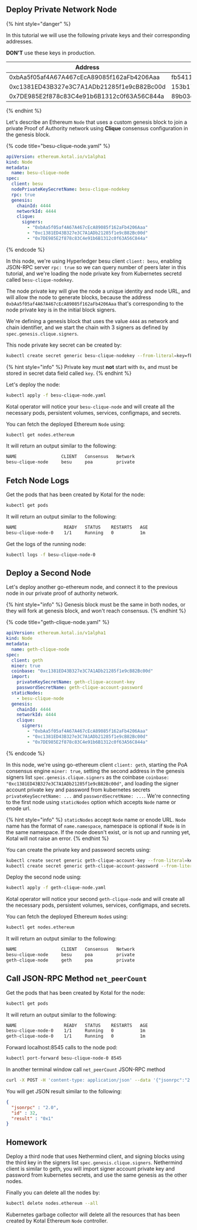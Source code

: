 ## Deploy Private Network Node

{% hint style="danger" %}

In this tutorial we will use the following private keys and their corresponding addresses. 

**DON'T** use these keys in production.

| Address                                    | Private Key                                                      |
| ------------------------------------------ | ---------------------------------------------------------------- |
| 0xbAa5f05af4A67A467cEcA89085f162aFb4206Aaa | fb5411342ae51291447515c89bcf6a057e3dbd0b51e060c45cb73406c38f851d |
| 0xc1381ED43B327e3C7A1ADb21285f1e9cB82Bc00d | 153b174f5e9948ae4678baed54f88244cc9c39d56b9f17ecef93d7ede633f56b |
| 0x7DE985E2f878c83C4e91b6B1312c0f63A56C844a | 89b03c4de62d61be16d22e09c8a48929a9bccd11fa6b37809cfef290292bcba3 |

{% endhint %}

Let's describe an Ethereum `Node` that uses a custom genesis block to join a private Proof of Authority network using **Clique** consensus configuration in the genesis block.

{% code title="besu-clique-node.yaml" %}
```yaml
apiVersion: ethereum.kotal.io/v1alpha1
kind: Node
metadata:
  name: besu-clique-node
spec:
  client: besu
  nodePrivateKeySecretName: besu-clique-nodekey
  rpc: true
  genesis:
    chainId: 4444
    networkId: 4444
    clique:
      signers:
        - "0xbAa5f05af4A67A467cEcA89085f162aFb4206Aaa"
        - "0xc1381ED43B327e3C7A1ADb21285f1e9cB82Bc00d"
        - "0x7DE985E2f878c83C4e91b6B1312c0f63A56C844a"
```
{% endcode %}

In this node, we're using Hyperledger besu client `client: besu`, enabling JSON-RPC server `rpc: true` so we can query number of peers later in this tutorial, and we're loading the node private key from Kubernetes secretd called `besu-clique-nodekey`.

The node private key will give the node a unique identity and node URL, and will allow the node to generate blocks, because the address `0xbAa5f05af4A67A467cEcA89085f162aFb4206Aaa` that's corresponding to the node private key is in the initial block signers.

We're defining a genesis block that uses the value `4444` as network and chain identifier, and we start the chain with 3 signers as defined by `spec.genesis.clique.signers`.

This node private key secret can be created by:

```bash
kubectl create secret generic besu-clique-nodekey --from-literal=key=fb5411342ae51291447515c89bcf6a057e3dbd0b51e060c45cb73406c38f851d
```

{% hint style="info" %}
Private key must **not** start with `0x`, and must be stored in secret data field called `key`.
{% endhint %}

Let's deploy the node:

```bash
kubectl apply -f besu-clique-node.yaml
```

Kotal operator will notice your `besu-clique-node` and will create all the necessary pods, persistent volumes, services, configmaps, and secrets.

You can fetch the deployed Ethereum `Node` using:

```bash
kubectl get nodes.ethereum
```
It will return an output similar to the following:

```bash
NAME                 CLIENT   Consensus   Network
besu-clique-node     besu     poa         private
```

## Fetch Node Logs

Get the pods that has been created by Kotal for the node:

```bash
kubectl get pods
```
It will return an output similar to the following:

```bash
NAME                  READY   STATUS    RESTARTS   AGE
besu-clique-node-0    1/1     Running   0          1m
```

Get the logs of the running node:

```bash
kubectl logs -f besu-clique-node-0
```

## Deploy a Second Node

Let's deploy another go-ethereum node, and connect it to the previous node in our private proof of authority network.

{% hint style="info" %}
Genesis block must be the same in both nodes, or they will fork at genesis block, and won't reach consensus.
{% endhint %}

{% code title="geth-clique-node.yaml" %}
```yaml
apiVersion: ethereum.kotal.io/v1alpha1
kind: Node
metadata:
  name: geth-clique-node
spec:
  client: geth
  miner: true
  coinbase: "0xc1381ED43B327e3C7A1ADb21285f1e9cB82Bc00d"
  import:
    privateKeySecretName: geth-clique-account-key
    passwordSecretName: geth-clique-account-password
  staticNodes:
    - besu-clique-node
  genesis:
    chainId: 4444
    networkId: 4444
    clique:
      signers:
        - "0xbAa5f05af4A67A467cEcA89085f162aFb4206Aaa"
        - "0xc1381ED43B327e3C7A1ADb21285f1e9cB82Bc00d"
        - "0x7DE985E2f878c83C4e91b6B1312c0f63A56C844a"
```
{% endcode %}

In this node, we're using go-ethereum client `client: geth`, starting the PoA consensus engine `miner: true`, setting the second address in the genesis signers list `spec.genesis.clique.signers` as the coinbase `coinbase: "0xc1381ED43B327e3C7A1ADb21285f1e9cB82Bc00d"`, and loading the signer account private key and password from kubernetes secrets `privateKeySecretName: ...` and `passwordSecretName: ...`. We're connecting to the first node using `staticNodes` option which accepts `Node` name or enode url.

{% hint style="info" %}
`staticNodes` accept `Node` name or enode URL. `Node` name has the format of `name.namespace`, namespace is optional if `Node` is in the same namespace. If the node doesn't exist, or is not up and running yet, Kotal will not raise an error.
{% endhint %}

You can create the private key and password secrets using:

```bash
kubectl create secret generic geth-clique-account-key --from-literal=key=153b174f5e9948ae4678baed54f88244cc9c39d56b9f17ecef93d7ede633f56b
kubectl create secret generic geth-clique-account-password --from-literal=password=s3cr3t
```

Deploy the second node using:

```bash
kubectl apply -f geth-clique-node.yaml
```

Kotal operator will notice your second `geth-clique-node` and will create all the necessary pods, persistent volumes, services, configmaps, and secrets.

You can fetch the deployed Ethereum `Node`s using:

```bash
kubectl get nodes.ethereum
```

It will return an output similar to the following:

```bash
NAME                 CLIENT   Consensus   Network
besu-clique-node     besu     poa         private
geth-clique-node     geth     poa         private
```

## Call JSON-RPC Method `net_peerCount`

Get the pods that has been created by Kotal for the node:

```bash
kubectl get pods
```

It will return an output similar to the following:

```bash
NAME                  READY   STATUS    RESTARTS   AGE
besu-clique-node-0    1/1     Running   0          1m
geth-clique-node-0    1/1     Running   0          1m
```

Forward localhost:8545 calls to the node pod:

```bash
kubectl port-forward besu-clique-node-0 8545
```

In another terminal window call `net_peerCount` JSON-RPC method

```bash
curl -X POST -H 'content-type: application/json' --data '{"jsonrpc":"2.0","method":"net_peerCount","params":[],"id":32}' http://127.0.0.1:8545
```

You will get JSON result similar to the following:

```json
{
  "jsonrpc" : "2.0",
  "id" : 32,
  "result" : "0x1"
}
```

## Homework

Deploy a third node that uses Nethermind client, and signing blocks using the third key in the signers list `spec.genesis.clique.signers`. Nethermind client is similar to geth, you will import signer account private key and password from kubernetes secrets, and use the same genesis as the other nodes.


Finally you can delete all the nodes by:

```bash
kubectl delete nodes.ethereum --all
```

Kubernetes garbage collector will delete all the resources that has been created by Kotal Ethereum `Node` controller.

